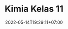 ---
title: "Kimia Kelas 11"
date: 2022-05-14T19:29:11+07:00
draft: false
type: docs
weight: 11
categories:
    - kimia
    - kelas 11
---